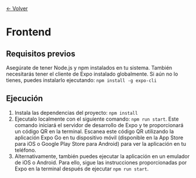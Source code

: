 [← Volver](/README.md)

# Frontend

## Requisitos previos

Asegúrate de tener Node.js y npm instalados en tu sistema. También necesitarás tener el cliente de Expo instalado globalmente. Si aún no lo tienes, puedes instalarlo ejecutando: `npm install -g expo-cli`

## Ejecución

1. Instala las dependencias del proyecto: `npm install`
2. Ejecutalo localmente con el siguiente comando: `npm run start`. Este comando iniciará el servidor de desarrollo de Expo y te proporcionará un código QR en la terminal. Escanea este código QR utilizando la aplicación Expo Go en tu dispositivo móvil (disponible en la App Store para iOS o Google Play Store para Android) para ver la aplicación en tu teléfono.
3. Alternativamente, también puedes ejecutar la aplicación en un emulador de iOS o Android. Para ello, sigue las instrucciones proporcionadas por Expo en la terminal después de ejecutar `npm run start`.
